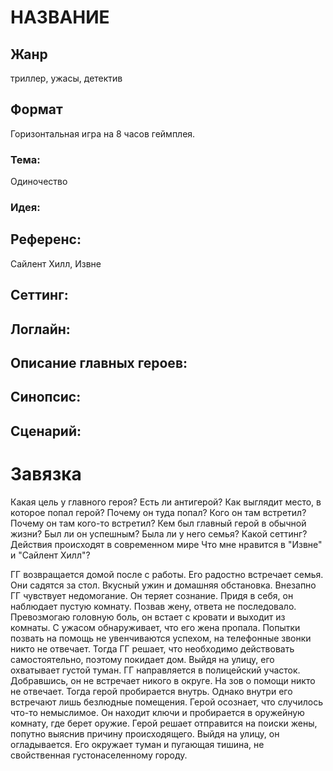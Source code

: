 # НАЗВАНИЕ

## Жанр
триллер, ужасы, детектив

## Формат
Горизонтальная игра на 8 часов геймплея.

### Тема:
Одиночество
### Идея:

## Референс:
Сайлент Хилл, Извне

## Сеттинг:

## Логлайн:

## Описание главных героев:

## Синопсис:

## Сценарий:


# Завязка

Какая цель у главного героя?
Есть ли антигерой?
Как выглядит место, в которое попал герой?
Почему он туда попал? 
Кого он там встретил?
Почему он там кого-то встретил?
Кем был главный герой в обычной жизни?
Был ли он успешным?
Была ли у него семья?
Какой сеттинг? Действия происходят в современном мире
Что мне нравится в "Извне" и "Сайлент Хилл"?


ГГ возвращается домой после с работы. Его радостно встречает семья. Они садятся за стол. Вкусный ужин и домашняя обстановка. Внезапно ГГ
чувствует недомогание. Он теряет сознание. Придя в себя, он наблюдает пустую комнату. Позвав жену, ответа не последовало. Превозмогаю головную боль, 
он встает с кровати и выходит из комнаты. С ужасом обнаруживает, что его жена пропала. Попытки позвать на помощь не увенчиваются успехом, на телефонные звонки никто не отвечает. Тогда ГГ решает, что необходимо действовать самостоятельно, поэтому покидает дом.
Выйдя на улицу, его охватывает густой туман. ГГ направляется в полицейский участок.
Добравшись, он не встречает никого в округе. На зов о помощи никто не отвечает. Тогда герой пробирается внутрь.
Однако внутри его встречают лишь безлюдные помещения. Герой осознает, что случилось что-то немыслимое. Он находит ключи и пробирается в оружейную комнату, где берет оружие. Герой решает отправится на поиски жены, попутно выяснив причину происходящего.
Выйдя на улицу, он огладывается. Его окружает туман и пугающая тишина, не свойственная густонаселенному городу.

